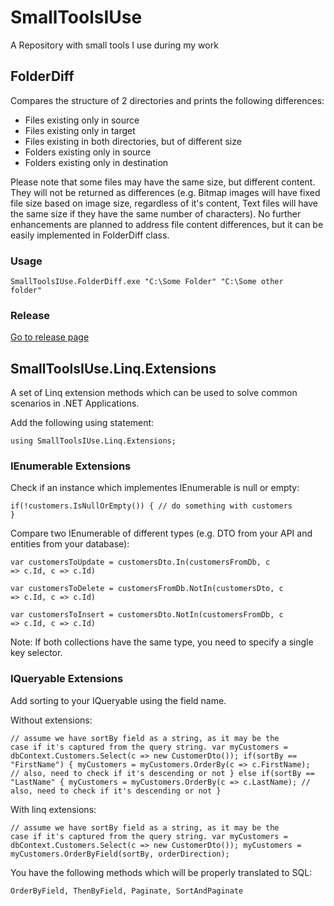 # SmallToolsIUse
A Repository with small tools I use during my work

## FolderDiff
Compares the structure of 2 directories and prints the following differences:
- Files existing only in source
- Files existing only in target
- Files existing in both directories, but of different size
- Folders existing only in source
- Folders existing only in destination

Please note that some files may have the same size, but different content. They will not be returned as differences (e.g. Bitmap images will have fixed file size based on image size, regardless of it's content, Text files will have the same size if they have the same number of characters). No further enhancements are planned to address file content differences, but it can be easily implemented in FolderDiff class.

### Usage
<code>SmallToolsIUse.FolderDiff.exe "C:\Some Folder" "C:\Some other folder"</code>

### Release
[Go to release page](https://github.com/CosminVana/SmallToolsIUse/releases/tag/FolderDiff)

## SmallToolsIUse.Linq.Extensions
A set of Linq extension methods which can be used to solve common scenarios in .NET Applications.

Add the following using statement:

<code>using SmallToolsIUse.Linq.Extensions;</code>

### IEnumerable Extensions

Check if an instance which implementes IEnumerable is null or empty:

<code>if(!customers.IsNullOrEmpty())
  {
      // do something with customers
  }</code>

Compare two IEnumerable of different types (e.g. DTO from your API and entities from your database):

<code>var customersToUpdate = customersDto.In(customersFromDb, c => c.Id, c => c.Id)</code>

<code>var customersToDelete = customersFromDb.NotIn(customersDto, c => c.Id, c => c.Id)</code>

<code>var customersToInsert = customersDto.NotIn(customersFromDb, c => c.Id, c => c.Id)</code>

Note: If both collections have the same type, you need to specify a single key selector.

### IQueryable Extensions

Add sorting to your IQueryable using the field name. 

Without extensions:

<code>// assume we have sortBy field as a string, as it may be the case if it's captured from the query string.
var myCustomers = dbContext.Customers.Select(c => new CustomerDto());
if(sortBy == "FirstName")
{
  myCustomers = myCustomers.OrderBy(c => c.FirstName); // also, need to check if it's descending or not
}
else if(sortBy == "LastName"
{
   myCustomers = myCustomers.OrderBy(c => c.LastName); // also, need to check if it's descending or not
}</code>

With linq extensions:

<code>// assume we have sortBy field as a string, as it may be the case if it's captured from the query string.
var myCustomers = dbContext.Customers.Select(c => new CustomerDto());
myCustomers = myCustomers.OrderByField(sortBy, orderDirection);</code>

You have the following methods which will be properly translated to SQL:

<code>OrderByField, ThenByField, Paginate, SortAndPaginate</code>



